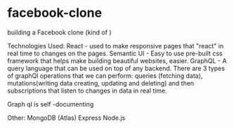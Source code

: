# facebook-clone
building a Facebook clone (kind of )

Technologies Used:
React - used to make responsive pages that "react" in real time to changes on the pages.
Semantic UI - Easy to use pre-built css framework that helps make building beautiful websites, easier.
GraphQL - A query language that can be used on top of any backend. There are 3 types of graphQl operations that we can perform: queries (fetching data), mutations(writing data creating, updating and deleting) and then subscriptions that listen to changes in data in real time.

Graph ql is self -documenting

Other: MongoDB (Atlas)
    Express
    Node.js

<!-- 
Consider Adding the following
* Email integration (forgot password, confirm account) 
* Profile View (user's can click on each others profiles and maybe "follow" them)
* Profile Edits (users can upload information about themselves: email, website, "about me", etc.) 
* Edit posts (users can delete their post, but not edit them. Add an "edit" feature.) 
* File uploads (allow users to upload images, maybe videos, etc.)
* Change the styling, make it your own -->